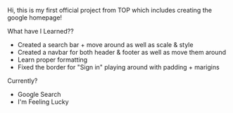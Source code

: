 Hi, this is my first official project from TOP which includes creating the google homepage! 

What have I Learned??
- Created a search bar + move around as well as scale & style 
- Created a navbar for both header & footer as well as move them around 
- Learn proper formatting
- Fixed the border for "Sign in" playing around with padding + marigins 

Currently?
- Google Search
- I'm Feeling Lucky
